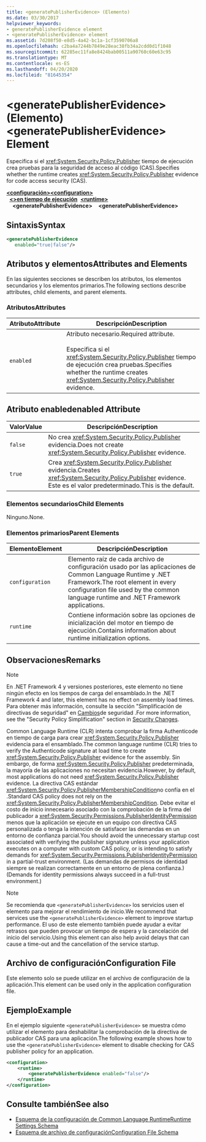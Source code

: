 ```yaml
---
title: <generatePublisherEvidence> (Elemento)
ms.date: 03/30/2017
helpviewer_keywords:
- generatePublisherEvidence element
- <generatePublisherEvidence> element
ms.assetid: 7d208f50-e8d5-4a42-bc1a-1cf3590706a8
ms.openlocfilehash: c2ba4a7244b7849e28eac38fb34a2cdd0d1f1048
ms.sourcegitcommit: 62285ec11fa8e8424bab00511a90760c60e63c95
ms.translationtype: MT
ms.contentlocale: es-ES
ms.lasthandoff: 04/20/2020
ms.locfileid: "81645354"
---
```

# <a name="generatepublisherevidence-element"></a><span data-ttu-id="77a10-102">\<generatePublisherEvidence> (Elemento)</span><span class="sxs-lookup"><span data-stu-id="77a10-102">\<generatePublisherEvidence> Element</span></span>
<span data-ttu-id="77a10-103">Especifica si el <xref:System.Security.Policy.Publisher> tiempo de ejecución crea pruebas para la seguridad de acceso al código (CAS).</span><span class="sxs-lookup"><span data-stu-id="77a10-103">Specifies whether the runtime creates <xref:System.Security.Policy.Publisher> evidence for code access security (CAS).</span></span>  
  
<span data-ttu-id="77a10-104">[**\<configuración>**](../configuration-element.md)</span><span class="sxs-lookup"><span data-stu-id="77a10-104">[**\<configuration>**](../configuration-element.md)</span></span>\
<span data-ttu-id="77a10-105">&nbsp;&nbsp;[**\<>en tiempo de ejecución**](runtime-element.md)</span><span class="sxs-lookup"><span data-stu-id="77a10-105">&nbsp;&nbsp;[**\<runtime>**](runtime-element.md)</span></span>\
<span data-ttu-id="77a10-106">&nbsp;&nbsp;&nbsp;&nbsp;**\<generatePublisherEvidence>**</span><span class="sxs-lookup"><span data-stu-id="77a10-106">&nbsp;&nbsp;&nbsp;&nbsp;**\<generatePublisherEvidence>**</span></span>  
  
## <a name="syntax"></a><span data-ttu-id="77a10-107">Sintaxis</span><span class="sxs-lookup"><span data-stu-id="77a10-107">Syntax</span></span>  
  
```xml  
<generatePublisherEvidence
   enabled="true|false"/>  
```  
  
## <a name="attributes-and-elements"></a><span data-ttu-id="77a10-108">Atributos y elementos</span><span class="sxs-lookup"><span data-stu-id="77a10-108">Attributes and Elements</span></span>  
 <span data-ttu-id="77a10-109">En las siguientes secciones se describen los atributos, los elementos secundarios y los elementos primarios.</span><span class="sxs-lookup"><span data-stu-id="77a10-109">The following sections describe attributes, child elements, and parent elements.</span></span>  
  
### <a name="attributes"></a><span data-ttu-id="77a10-110">Atributos</span><span class="sxs-lookup"><span data-stu-id="77a10-110">Attributes</span></span>  
  
|<span data-ttu-id="77a10-111">Atributo</span><span class="sxs-lookup"><span data-stu-id="77a10-111">Attribute</span></span>|<span data-ttu-id="77a10-112">Descripción</span><span class="sxs-lookup"><span data-stu-id="77a10-112">Description</span></span>|  
|---------------|-----------------|  
|`enabled`|<span data-ttu-id="77a10-113">Atributo necesario.</span><span class="sxs-lookup"><span data-stu-id="77a10-113">Required attribute.</span></span><br /><br /> <span data-ttu-id="77a10-114">Especifica si el <xref:System.Security.Policy.Publisher> tiempo de ejecución crea pruebas.</span><span class="sxs-lookup"><span data-stu-id="77a10-114">Specifies whether the runtime creates <xref:System.Security.Policy.Publisher> evidence.</span></span>|  
  
## <a name="enabled-attribute"></a><span data-ttu-id="77a10-115">Atributo enabled</span><span class="sxs-lookup"><span data-stu-id="77a10-115">enabled Attribute</span></span>  
  
|<span data-ttu-id="77a10-116">Valor</span><span class="sxs-lookup"><span data-stu-id="77a10-116">Value</span></span>|<span data-ttu-id="77a10-117">Descripción</span><span class="sxs-lookup"><span data-stu-id="77a10-117">Description</span></span>|  
|-----------|-----------------|  
|`false`|<span data-ttu-id="77a10-118">No crea <xref:System.Security.Policy.Publisher> evidencia.</span><span class="sxs-lookup"><span data-stu-id="77a10-118">Does not create <xref:System.Security.Policy.Publisher> evidence.</span></span>|  
|`true`|<span data-ttu-id="77a10-119">Crea <xref:System.Security.Policy.Publisher> evidencia.</span><span class="sxs-lookup"><span data-stu-id="77a10-119">Creates <xref:System.Security.Policy.Publisher> evidence.</span></span> <span data-ttu-id="77a10-120">Este es el valor predeterminado.</span><span class="sxs-lookup"><span data-stu-id="77a10-120">This is the default.</span></span>|  
  
### <a name="child-elements"></a><span data-ttu-id="77a10-121">Elementos secundarios</span><span class="sxs-lookup"><span data-stu-id="77a10-121">Child Elements</span></span>  
 <span data-ttu-id="77a10-122">Ninguno.</span><span class="sxs-lookup"><span data-stu-id="77a10-122">None.</span></span>  
  
### <a name="parent-elements"></a><span data-ttu-id="77a10-123">Elementos primarios</span><span class="sxs-lookup"><span data-stu-id="77a10-123">Parent Elements</span></span>  
  
|<span data-ttu-id="77a10-124">Elemento</span><span class="sxs-lookup"><span data-stu-id="77a10-124">Element</span></span>|<span data-ttu-id="77a10-125">Descripción</span><span class="sxs-lookup"><span data-stu-id="77a10-125">Description</span></span>|  
|-------------|-----------------|  
|`configuration`|<span data-ttu-id="77a10-126">Elemento raíz de cada archivo de configuración usado por las aplicaciones de Common Language Runtime y .NET Framework.</span><span class="sxs-lookup"><span data-stu-id="77a10-126">The root element in every configuration file used by the common language runtime and .NET Framework applications.</span></span>|  
|`runtime`|<span data-ttu-id="77a10-127">Contiene información sobre las opciones de inicialización del motor en tiempo de ejecución.</span><span class="sxs-lookup"><span data-stu-id="77a10-127">Contains information about runtime initialization options.</span></span>|  
  
## <a name="remarks"></a><span data-ttu-id="77a10-128">Observaciones</span><span class="sxs-lookup"><span data-stu-id="77a10-128">Remarks</span></span>  
  
> [!NOTE]
> <span data-ttu-id="77a10-129">En .NET Framework 4 y versiones posteriores, este elemento no tiene ningún efecto en los tiempos de carga del ensamblado.</span><span class="sxs-lookup"><span data-stu-id="77a10-129">In the .NET Framework 4 and later, this element has no effect on assembly load times.</span></span> <span data-ttu-id="77a10-130">Para obtener más información, consulte la sección "Simplificación de directivas de seguridad" en [Cambios](https://docs.microsoft.com/previous-versions/dotnet/framework/security/security-changes)de seguridad .</span><span class="sxs-lookup"><span data-stu-id="77a10-130">For more information, see the "Security Policy Simplification" section in [Security Changes](https://docs.microsoft.com/previous-versions/dotnet/framework/security/security-changes).</span></span>  
  
 <span data-ttu-id="77a10-131">Common Language Runtime (CLR) intenta comprobar la firma Authenticode en tiempo de carga para crear <xref:System.Security.Policy.Publisher> evidencia para el ensamblado.</span><span class="sxs-lookup"><span data-stu-id="77a10-131">The common language runtime (CLR) tries to verify the Authenticode signature at load time to create <xref:System.Security.Policy.Publisher> evidence for the assembly.</span></span> <span data-ttu-id="77a10-132">Sin embargo, de forma <xref:System.Security.Policy.Publisher> predeterminada, la mayoría de las aplicaciones no necesitan evidencia.</span><span class="sxs-lookup"><span data-stu-id="77a10-132">However, by default, most applications do not need <xref:System.Security.Policy.Publisher> evidence.</span></span> <span data-ttu-id="77a10-133">La directiva CAS estándar <xref:System.Security.Policy.PublisherMembershipCondition>no confía en el .</span><span class="sxs-lookup"><span data-stu-id="77a10-133">Standard CAS policy does not rely on the <xref:System.Security.Policy.PublisherMembershipCondition>.</span></span> <span data-ttu-id="77a10-134">Debe evitar el costo de inicio innecesario asociado con la comprobación de la firma del publicador a <xref:System.Security.Permissions.PublisherIdentityPermission> menos que la aplicación se ejecute en un equipo con directiva CAS personalizada o tenga la intención de satisfacer las demandas en un entorno de confianza parcial.</span><span class="sxs-lookup"><span data-stu-id="77a10-134">You should avoid the unnecessary startup cost associated with verifying the publisher signature unless your application executes on a computer with custom CAS policy, or is intending to satisfy demands for <xref:System.Security.Permissions.PublisherIdentityPermission> in a partial-trust environment.</span></span> <span data-ttu-id="77a10-135">(Las demandas de permisos de identidad siempre se realizan correctamente en un entorno de plena confianza.)</span><span class="sxs-lookup"><span data-stu-id="77a10-135">(Demands for identity permissions always succeed in a full-trust environment.)</span></span>  
  
> [!NOTE]
> <span data-ttu-id="77a10-136">Se recomienda que `<generatePublisherEvidence>` los servicios usen el elemento para mejorar el rendimiento de inicio.</span><span class="sxs-lookup"><span data-stu-id="77a10-136">We recommend that services use the `<generatePublisherEvidence>` element to improve startup performance.</span></span>  <span data-ttu-id="77a10-137">El uso de este elemento también puede ayudar a evitar retrasos que pueden provocar un tiempo de espera y la cancelación del inicio del servicio.</span><span class="sxs-lookup"><span data-stu-id="77a10-137">Using this element can also help avoid delays that can cause a time-out and the cancellation of the service startup.</span></span>  
  
## <a name="configuration-file"></a><span data-ttu-id="77a10-138">Archivo de configuración</span><span class="sxs-lookup"><span data-stu-id="77a10-138">Configuration File</span></span>  
 <span data-ttu-id="77a10-139">Este elemento solo se puede utilizar en el archivo de configuración de la aplicación.</span><span class="sxs-lookup"><span data-stu-id="77a10-139">This element can be used only in the application configuration file.</span></span>  
  
## <a name="example"></a><span data-ttu-id="77a10-140">Ejemplo</span><span class="sxs-lookup"><span data-stu-id="77a10-140">Example</span></span>  
 <span data-ttu-id="77a10-141">En el ejemplo siguiente `<generatePublisherEvidence>` se muestra cómo utilizar el elemento para deshabilitar la comprobación de la directiva de publicador CAS para una aplicación.</span><span class="sxs-lookup"><span data-stu-id="77a10-141">The following example shows how to use the `<generatePublisherEvidence>` element to disable checking for CAS publisher policy for an application.</span></span>  
  
```xml  
<configuration>  
    <runtime>  
        <generatePublisherEvidence enabled="false"/>  
    </runtime>  
</configuration>  
```  
  
## <a name="see-also"></a><span data-ttu-id="77a10-142">Consulte también</span><span class="sxs-lookup"><span data-stu-id="77a10-142">See also</span></span>

- [<span data-ttu-id="77a10-143">Esquema de la configuración de Common Language Runtime</span><span class="sxs-lookup"><span data-stu-id="77a10-143">Runtime Settings Schema</span></span>](index.md)
- [<span data-ttu-id="77a10-144">Esquema de archivo de configuración</span><span class="sxs-lookup"><span data-stu-id="77a10-144">Configuration File Schema</span></span>](../index.md)
